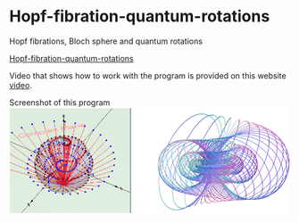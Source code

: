 # Hopf-fibration-quantum-rotations
Hopf fibrations, Bloch sphere and quantum rotations
<p>
  <a href ="https://github.com/vlad0007/Hopf-fibration-quantum-rotations" target="_blank"> Hopf-fibration-quantum-rotations</a>
</p>
<p>
Video that shows how to work with the program is provided on this website
  <a href ="https://youtu.be/RH-sTfONevU" target="_blank">video</a>.
</p>
<p>
Screenshot of this program
<br>
<img src="images/spiral_rotation.png"
</p>
